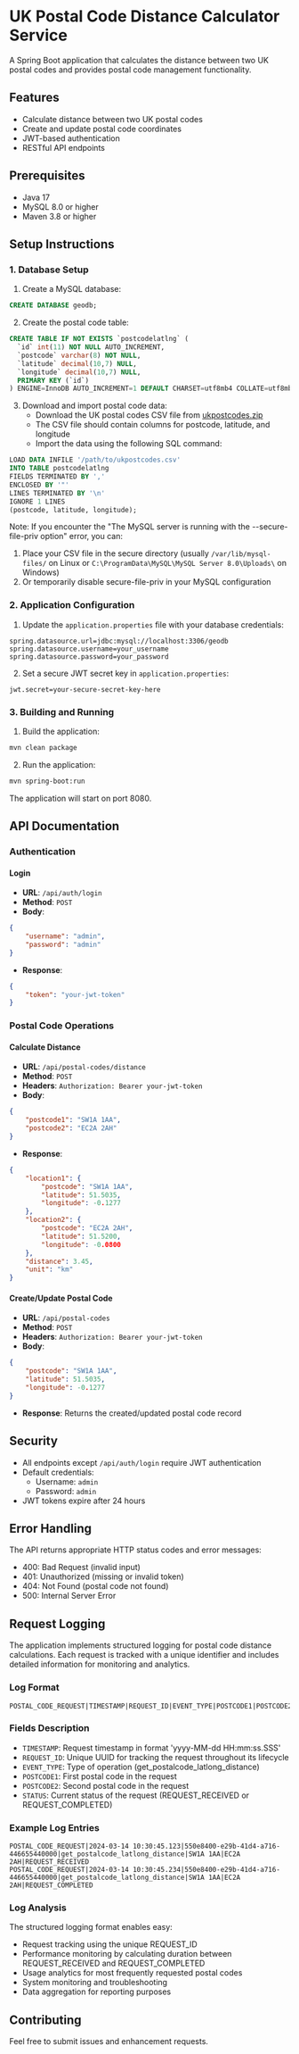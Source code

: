 # UK Postal Code Distance Calculator Service

A Spring Boot application that calculates the distance between two UK postal codes and provides postal code management functionality.

## Features

- Calculate distance between two UK postal codes
- Create and update postal code coordinates
- JWT-based authentication
- RESTful API endpoints

## Prerequisites

- Java 17
- MySQL 8.0 or higher
- Maven 3.8 or higher

## Setup Instructions

### 1. Database Setup

1. Create a MySQL database:
```sql
CREATE DATABASE geodb;
```

2. Create the postal code table:
```sql
CREATE TABLE IF NOT EXISTS `postcodelatlng` (
  `id` int(11) NOT NULL AUTO_INCREMENT,
  `postcode` varchar(8) NOT NULL,
  `latitude` decimal(10,7) NULL,
  `longitude` decimal(10,7) NULL,
  PRIMARY KEY (`id`)
) ENGINE=InnoDB AUTO_INCREMENT=1 DEFAULT CHARSET=utf8mb4 COLLATE=utf8mb4_0900_ai_ci;
```

3. Download and import postal code data:
   - Download the UK postal codes CSV file from [ukpostcodes.zip](https://data.freemaptools.com/download/full-uk-postcodes/ukpostcodes.zip)
   - The CSV file should contain columns for postcode, latitude, and longitude
   - Import the data using the following SQL command:
```sql
LOAD DATA INFILE '/path/to/ukpostcodes.csv'
INTO TABLE postcodelatlng
FIELDS TERMINATED BY ','
ENCLOSED BY '"'
LINES TERMINATED BY '\n'
IGNORE 1 LINES
(postcode, latitude, longitude);
```

Note: If you encounter the "The MySQL server is running with the --secure-file-priv option" error, you can:
1. Place your CSV file in the secure directory (usually `/var/lib/mysql-files/` on Linux or `C:\ProgramData\MySQL\MySQL Server 8.0\Uploads\` on Windows)
2. Or temporarily disable secure-file-priv in your MySQL configuration

### 2. Application Configuration

1. Update the `application.properties` file with your database credentials:
```properties
spring.datasource.url=jdbc:mysql://localhost:3306/geodb
spring.datasource.username=your_username
spring.datasource.password=your_password
```

2. Set a secure JWT secret key in `application.properties`:
```properties
jwt.secret=your-secure-secret-key-here
```

### 3. Building and Running

1. Build the application:
```bash
mvn clean package
```

2. Run the application:
```bash
mvn spring-boot:run
```

The application will start on port 8080.

## API Documentation

### Authentication

#### Login
- **URL**: `/api/auth/login`
- **Method**: `POST`
- **Body**:
```json
{
    "username": "admin",
    "password": "admin"
}
```
- **Response**:
```json
{
    "token": "your-jwt-token"
}
```

### Postal Code Operations

#### Calculate Distance
- **URL**: `/api/postal-codes/distance`
- **Method**: `POST`
- **Headers**: `Authorization: Bearer your-jwt-token`
- **Body**:
```json
{
    "postcode1": "SW1A 1AA",
    "postcode2": "EC2A 2AH"
}
```
- **Response**:
```json
{
    "location1": {
        "postcode": "SW1A 1AA",
        "latitude": 51.5035,
        "longitude": -0.1277
    },
    "location2": {
        "postcode": "EC2A 2AH",
        "latitude": 51.5200,
        "longitude": -0.0800
    },
    "distance": 3.45,
    "unit": "km"
}
```

#### Create/Update Postal Code
- **URL**: `/api/postal-codes`
- **Method**: `POST`
- **Headers**: `Authorization: Bearer your-jwt-token`
- **Body**:
```json
{
    "postcode": "SW1A 1AA",
    "latitude": 51.5035,
    "longitude": -0.1277
}
```
- **Response**: Returns the created/updated postal code record

## Security

- All endpoints except `/api/auth/login` require JWT authentication
- Default credentials:
  - Username: `admin`
  - Password: `admin`
- JWT tokens expire after 24 hours

## Error Handling

The API returns appropriate HTTP status codes and error messages:
- 400: Bad Request (invalid input)
- 401: Unauthorized (missing or invalid token)
- 404: Not Found (postal code not found)
- 500: Internal Server Error

## Request Logging

The application implements structured logging for postal code distance calculations. Each request is tracked with a unique identifier and includes detailed information for monitoring and analytics.

### Log Format
```
POSTAL_CODE_REQUEST|TIMESTAMP|REQUEST_ID|EVENT_TYPE|POSTCODE1|POSTCODE2|STATUS
```

### Fields Description
- `TIMESTAMP`: Request timestamp in format 'yyyy-MM-dd HH:mm:ss.SSS'
- `REQUEST_ID`: Unique UUID for tracking the request throughout its lifecycle
- `EVENT_TYPE`: Type of operation (get_postalcode_latlong_distance)
- `POSTCODE1`: First postal code in the request
- `POSTCODE2`: Second postal code in the request
- `STATUS`: Current status of the request (REQUEST_RECEIVED or REQUEST_COMPLETED)

### Example Log Entries
```
POSTAL_CODE_REQUEST|2024-03-14 10:30:45.123|550e8400-e29b-41d4-a716-446655440000|get_postalcode_latlong_distance|SW1A 1AA|EC2A 2AH|REQUEST_RECEIVED
POSTAL_CODE_REQUEST|2024-03-14 10:30:45.234|550e8400-e29b-41d4-a716-446655440000|get_postalcode_latlong_distance|SW1A 1AA|EC2A 2AH|REQUEST_COMPLETED
```

### Log Analysis
The structured logging format enables easy:
- Request tracking using the unique REQUEST_ID
- Performance monitoring by calculating duration between REQUEST_RECEIVED and REQUEST_COMPLETED
- Usage analytics for most frequently requested postal codes
- System monitoring and troubleshooting
- Data aggregation for reporting purposes

## Contributing

Feel free to submit issues and enhancement requests.